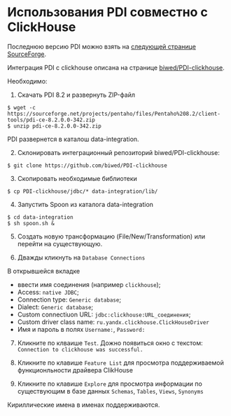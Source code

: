 # Использования PDI совместно с ClickHouse

Последнюю версию PDI можно взять на [следующей странице SourceForge](https://sourceforge.net/projects/pentaho/files/Pentaho%208.2/client-tools/).

Интеграция PDI с clickhouse описана на странице [biwed/PDI-clickhouse](https://github.com/biwed/PDI-clickhouse).

Необходимо:
1. Скачать PDI 8.2 и развернуть ZIP-файл

```
$ wget -c https://sourceforge.net/projects/pentaho/files/Pentaho%208.2/client-tools/pdi-ce-8.2.0.0-342.zip
$ unzip pdi-ce-8.2.0.0-342.zip
```

PDI развернется в каталош data-integration.

2. Склонировать интеграционный репозиторий biwed/PDI-clickhouse:

```
$ git clone https://github.com/biwed/PDI-clickhouse
```

3. Скопировать необходимые библиотеки  
```
$ cp PDI-clickhouse/jdbc/* data-integration/lib/
```

4. Запустить Spoon из каталога data-integration

```
$ cd data-integration
$ sh spoon.sh &
```

5. Создать новую трансформацию (File/New/Transformation) или перейти на существующую.

6. Дважды кликнуть на `Database Connections`

В открывшейся вкладке 
- ввести имя соединения (например `clickhouse`);
- Access: `native JDBC`;
- Connection type: `Generic database`;
- Dialect: `Generic database`;
- Custom connectiuon URL: `jdbc:clickhouse:URL_соединения`;
- Custom driver class name: `ru.yandx.clickhouse.ClickHouseDriver`
- Имя и пароль в полях `Username:`, `Password:`

7. Кликните по клваише `Test`. Дожно появиться окно с текстом: `Connection to clickhouse was successful.`

8. Кликните по клавише `Feature List` для просмотра поддерживаемой функционльности драйвера ClikHouse

9. Кликните по клавише `Explore` для просмотра информации по существующим в базе данных
`Schemas`, `Tables`, `Views`, `Synonyms`

Кириллические имена в именах поддерживаются.
